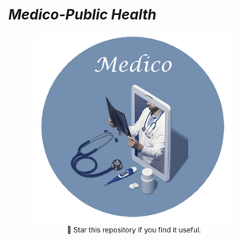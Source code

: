 # ***Medico-Public Health***

<p align="center">
<img width="400px" src="assets/Logo.png"   
<br/><br/>
🌟 Star this repository if you find it useful.
</p>
